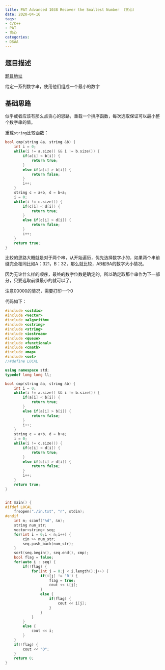 ```yaml
---
title: PAT Advanced 1038 Recover the Smallest Number （贪心）
date: 2020-04-16
tags:
- C/C++
- PAT
- 贪心
categories:
- DSAA
---
```


## 题目描述

[题目地址](https://pintia.cn/problem-sets/994805342720868352/problems/994805449625288704)

给定一系列数字串，使用他们组成一个最小的数字

<!-- more -->

## 基础思路

似乎或者应该有那么点贪心的思路，重载一个排序函数，每次选取保证可以最小整个数字串的值。

重载`string`比较函数：

```cpp
bool cmp(string &a, string &b) {
    int i = 0;
    while(i != a.size() && i != b.size()) {
        if(a[i] < b[i]) {
            return true;
        }
        else if(a[i] > b[i]) {
            return false;
        }
        i++;
    }
    string c = a+b, d = b+a;
    i = 0;
    while(i != c.size()) {
        if(c[i] < d[i]) {
            return true;
        }
        else if(c[i] > d[i]) {
            return false;
        }
        i++;
    }
    return true;
}
```

比较的思路大概就是对于两个串，从开始遍历，优先选择数字小的，如果两个串前缀完全相同比如A：321，B：32，那么就比较，AB和BA的数字大小情况。

因为无论什么样的顺序，最终的数字位数是确定的，所以确定取那个串作为下一部分，只要选取前缀最小的就可以了。

注意00000的情况，需要打印一个0

代码如下：

```cpp
#include <cstdio>
#include <vector>
#include <algorithm>
#include <cstring>
#include <string>
#include <iostream>
#include <queue>
#include <functional>
#include <cmath>
#include <map>
#include <set>
//#define LOCAL

using namespace std;
typedef long long ll;

bool cmp(string &a, string &b) {
    int i = 0;
    while(i != a.size() && i != b.size()) {
        if(a[i] < b[i]) {
            return true;
        }
        else if(a[i] > b[i]) {
            return false;
        }
        i++;
    }
    string c = a+b, d = b+a;
    i = 0;
    while(i != c.size()) {
        if(c[i] < d[i]) {
            return true;
        }
        else if(c[i] > d[i]) {
            return false;
        }
        i++;
    }
    return true;
}


int main() {
#ifdef LOCAL
    freopen("./in.txt", "r", stdin);
#endif
    int n; scanf("%d", &n);
    string num_str;
    vector<string> seq;
    for(int i = 0;i < n;i++) {
        cin >> num_str;
        seq.push_back(num_str);
    }
    sort(seq.begin(), seq.end(), cmp);
    bool flag = false;
    for(auto i : seq) {
        if(!flag) {
            for(int j = 0;j < i.length();j++) {
                if(i[j] != '0') {
                    flag = true;
                    cout << i[j];
                }
                else {
                    if(flag) {
                        cout << i[j];
                    }
                }
            }
        }
        else {
            cout << i;
        }
    }
    if(!flag) {
        cout << "0";
    }
    return 0;
}
```

